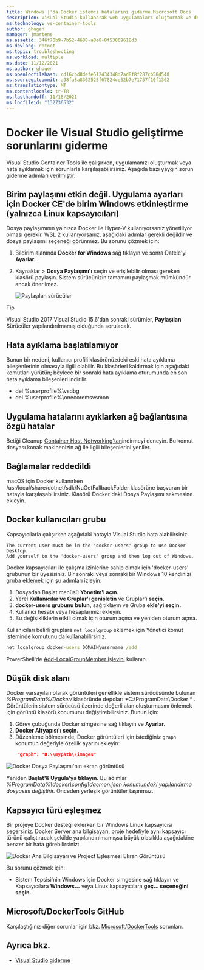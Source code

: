 ```yaml
---
title: Windows |'da Docker istemci hatalarını giderme Microsoft Docs
description: Visual Studio kullanarak web uygulamaları oluşturmak ve docker'a dağıtmak için Windows karşılaştığınız sorunları Visual Studio.
ms.technology: vs-container-tools
author: ghogen
manager: jmartens
ms.assetid: 346f70b9-7b52-4688-a8e8-8f53869618d3
ms.devlang: dotnet
ms.topic: troubleshooting
ms.workload: multiple
ms.date: 11/12/2021
ms.author: ghogen
ms.openlocfilehash: cd16cbd8defe512434348d7ad8f8f287cb50d548
ms.sourcegitcommit: a98fa8a8362525f67824ce52b7e71757f10f1362
ms.translationtype: MT
ms.contentlocale: tr-TR
ms.lasthandoff: 11/18/2021
ms.locfileid: "132736532"
---
```

# <a name="troubleshoot-visual-studio-development-with-docker"></a>Docker ile Visual Studio geliştirme sorunlarını giderme

Visual Studio Container Tools ile çalışırken, uygulamanızı oluşturmak veya hata ayıklamak için sorunlarla karşılaşabilirsiniz. Aşağıda bazı yaygın sorun giderme adımları verilmiştir.

## <a name="volume-sharing-is-not-enabled-enable-volume-sharing-in-the-docker-ce-for-windows-settings--linux-containers-only"></a>Birim paylaşımı etkin değil. Uygulama ayarları için Docker CE'de birim Windows etkinleştirme (yalnızca Linux kapsayıcıları)

Dosya paylaşımının yalnızca Docker ile Hyper-V kullanıyorsanız yönetiliyor olması gerekir. WSL 2 kullanıyorsanız, aşağıdaki adımlar gerekli değildir ve dosya paylaşımı seçeneği görünmez. Bu sorunu çözmek için:

1. Bildirim alanında **Docker for Windows** sağ tıklayın ve sonra Datele'yi **Ayarlar.**
1. Kaynaklar   >  **Dosya Paylaşımı'ı** seçin ve erişilebilir olması gereken klasörü paylaşın. Sistem sürücünizin tamamını paylaşmak mümkündür ancak önerilmez.

    ![Paylaşılan sürücüler](media/troubleshooting-docker-errors/docker-settings-image.png)

> [!TIP]
> Visual Studio 2017 Visual Studio 15.6'dan sonraki sürümler, **Paylaşılan** Sürücüler yapılandırılmamış olduğunda sorulacak.

## <a name="unable-to-start-debugging"></a>Hata ayıklama başlatılamıyor

Bunun bir nedeni, kullanıcı profili klasörünüzdeki eski hata ayıklama bileşenlerinin olmasıyla ilgili olabilir. Bu klasörleri kaldırmak için aşağıdaki komutları yürütün; böylece bir sonraki hata ayıklama oturumunda en son hata ayıklama bileşenleri indirilir.

- del %userprofile%\vsdbg
- del %userprofile%\onecoremsvsmon

## <a name="errors-specific-to-networking-when-debugging-your-application"></a>Uygulama hatalarını ayıklarken ağ bağlantısına özgü hatalar

Betiği Cleanup [Container Host Networking'tan](https://github.com/MicrosoftDocs/Virtualization-Documentation/tree/master/windows-server-container-tools/CleanupContainerHostNetworking)indirmeyi deneyin. Bu komut dosyası konak makinenizin ağ ile ilgili bileşenlerini yeniler.

## <a name="mounts-denied"></a>Bağlamalar reddedildi

macOS için Docker kullanırken /usr/local/share/dotnet/sdk/NuGetFallbackFolder klasörüne başvuran bir hatayla karşılaşabilirsiniz. Klasörü Docker'daki Dosya Paylaşımı sekmesine ekleyin.

## <a name="docker-users-group"></a>Docker kullanıcıları grubu

Kapsayıcılarla çalışırken aşağıdaki hatayla Visual Studio hata alabilirsiniz:

```
The current user must be in the 'docker-users' group to use Docker Desktop. 
Add yourself to the 'docker-users' group and then log out of Windows.
```

Docker kapsayıcıları ile çalışma izinlerine sahip olmak için 'docker-users' grubunun bir üyesisiniz.  Bir sonraki veya sonraki bir Windows 10 kendinizi gruba eklemek için şu adımları izleyin:

1. Dosyadan Başlat menüsü **Yönetim'i açın.**
1. Yerel **Kullanıcılar ve Gruplar'ı genişletin** ve Gruplar'ı **seçin.**
1. **docker-users grubunu bulun,** sağ tıklayın ve Gruba **ekle'yi seçin.**
1. Kullanıcı hesabı veya hesaplarınızı ekleyin.
1. Bu değişikliklerin etkili olmak için oturum açma ve yeniden oturum açma.

Kullanıcıları belirli gruplara `net localgroup` eklemek için Yönetici komut isteminde komutunu da kullanabilirsiniz.

```cmd
net localgroup docker-users DOMAIN\username /add
```

PowerShell'de [Add-LocalGroupMember işlevini](/powershell/module/microsoft.powershell.localaccounts/add-localgroupmember) kullanın.

## <a name="low-disk-space"></a>Düşük disk alanı

Docker varsayılan olarak görüntüleri genellikle sistem sürücüsünde bulunan *%ProgramData%/Docker/* klasöründe depolar: *C:\ProgramData\Docker \* . Görüntülerin sistem sürücüsü üzerinde değerli alan oluşturmasını önlemek için görüntü klasörü konumunu değiştirebilirsiniz. Bunun için:

 1. Görev çubuğunda Docker simgesine sağ tıklayın ve **Ayarlar.**
 1. **Docker Altyapısı'ı seçin.** 
 1. Düzenleme bölmesinde, Docker görüntüleri için istediğiniz `graph` konumun değeriyle özellik ayarını ekleyin:

```json
    "graph": "D:\\mypath\\images"
```

  ![Docker Dosya Paylaşımı'nın ekran görüntüsü](media/troubleshooting-docker-errors/docker-daemon-settings.png)


Yeniden **Başlat'& Uygula'ya tıklayın.** Bu adımlar *%ProgramData%\docker\config\daemon.json konumundaki yapılandırma dosyasını değiştirir.* Önceden yerleşik görüntüler taşınmaz.

## <a name="container-type-mismatch"></a>Kapsayıcı türü eşleşmez

Bir projeye Docker desteği eklerken bir Windows Linux kapsayıcısı seçersiniz. Docker Server ana bilgisayarı, proje hedefiyle aynı kapsayıcı türünü çalıştıracak şekilde yapılandırılmamışsa büyük olasılıkla aşağıdakine benzer bir hata görebilirsiniz:

  ![Docker Ana Bilgisayarı ve Project Eşleşmesi Ekran Görüntüsü](media/troubleshooting-docker-errors/docker-host-config-change-linux-to-windows.png)

Bu sorunu çözmek için:

- Sistem Tepsisi'nin Windows için Docker simgesine sağ tıklayın ve Kapsayıcılara **Windows...** veya Linux kapsayıcılara **geç... seçeneğini seçin.**

## <a name="microsoftdockertools-github-repo"></a>Microsoft/DockerTools GitHub

Karşılaştığınız diğer sorunlar için bkz.  [Microsoft/DockerTools](https://github.com/microsoft/dockertools/issues) sorunları.

## <a name="see-also"></a>Ayrıca bkz.

- [Visual Studio giderme](/troubleshoot/visualstudio/welcome-visual-studio/)

